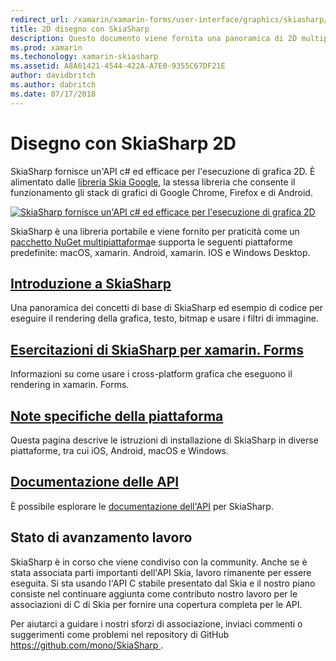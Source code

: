 ```yaml
---
redirect_url: /xamarin/xamarin-forms/user-interface/graphics/skiasharp/
title: 2D disegno con SkiaSharp
description: Questo documento viene fornita una panoramica di 2D multipiattaforma disegno con SkiaSharp. È collegato a diverse guide che descrivono SkiaSharp e le relative API diverse.
ms.prod: xamarin
ms.techonology: xamarin-skiasharp
ms.assetid: A8A61421-4544-422A-A7E0-9355C67DF21E
author: davidbritch
ms.author: dabritch
ms.date: 07/17/2018
---
```


# <a name="2d-drawing-with-skiasharp"></a>Disegno con SkiaSharp 2D

SkiaSharp fornisce un'API c# ed efficace per l'esecuzione di grafica 2D. È alimentato dalle [libreria Skia Google](http://skia.org), la stessa libreria che consente il funzionamento gli stack di grafici di Google Chrome, Firefox e di Android.

[![](images/ide-sml.png "SkiaSharp fornisce un'API c# ed efficace per l'esecuzione di grafica 2D")](images/ide.png#lightbox)

SkiaSharp è una libreria portabile e viene fornito per praticità come un [pacchetto NuGet multipiattaforma](https://www.nuget.org/packages/SkiaSharp)e supporta le seguenti piattaforme predefinite: macOS, xamarin. Android, xamarin. IOS e Windows Desktop.

## <a name="introduction-to-skiasharpgraphics-gamesskiasharpintroductionmd"></a>[Introduzione a SkiaSharp](~/graphics-games/skiasharp/introduction.md)

Una panoramica dei concetti di base di SkiaSharp ed esempio di codice per eseguire il rendering della grafica, testo, bitmap e usare i filtri di immagine.

## <a name="skiasharp-tutorials-for-xamarinformsxamarin-formsuser-interfacegraphicsskiasharpindexmd"></a>[Esercitazioni di SkiaSharp per xamarin. Forms](~/xamarin-forms/user-interface/graphics/skiasharp/index.md)

Informazioni su come usare i cross-platform grafica che eseguono il rendering in xamarin. Forms.

## <a name="platform-specific-notesgraphics-gamesskiasharpplatformmd"></a>[Note specifiche della piattaforma](~/graphics-games/skiasharp/platform.md)

Questa pagina descrive le istruzioni di installazione di SkiaSharp in diverse piattaforme, tra cui iOS, Android, macOS e Windows.

## <a name="api-documentationhttpsdocsmicrosoftcomdotnetapiskiasharp"></a>[Documentazione delle API](https://docs.microsoft.com/dotnet/api/skiasharp)

È possibile esplorare le [documentazione dell'API](https://docs.microsoft.com/dotnet/api/skiasharp) per SkiaSharp.

## <a name="work-in-progress"></a>Stato di avanzamento lavoro

SkiaSharp è in corso che viene condiviso con la community. Anche se è stata associata parti importanti dell'API Skia, lavoro rimanente per essere eseguita. Si sta usando l'API C stabile presentato dal Skia e il nostro piano consiste nel continuare aggiunta come contributo nostro lavoro per le associazioni di C di Skia per fornire una copertura completa per le API.

Per aiutarci a guidare i nostri sforzi di associazione, inviaci commenti o suggerimenti come problemi nel repository di GitHub [ https://github.com/mono/SkiaSharp ](https://github.com/mono/SkiaSharp).
